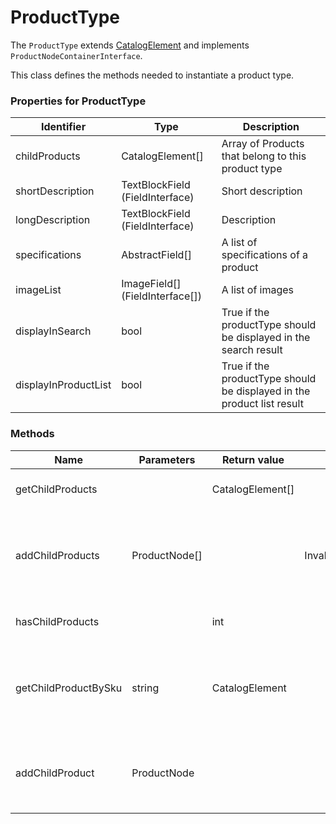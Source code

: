 # ProductType

The `ProductType` extends [CatalogElement](product_category_catalogelement.md) and implements `ProductNodeContainerInterface`.

This class defines the methods needed to instantiate a product type.

### Properties for ProductType

|Identifier|Type|Description|
|--- |--- |--- |
|childProducts|CatalogElement[]|Array of Products that belong to this product type|
|shortDescription|TextBlockField (FieldInterface)|Short description|
|longDescription|TextBlockField (FieldInterface)|Description|
|specifications|AbstractField[]|A list of specifications of a product|
|imageList|ImageField[] (FieldInterface[])|A list of images|
|displayInSearch|bool|True if the productType should be displayed in the search result|
|displayInProductList|bool|True if the productType should be displayed in the product list result|

### Methods

|Name|Parameters|Return value|Throws|Description|
|--- |--- |--- |--- |--- |
|getChildProducts||CatalogElement[]||Returns all child products|
|addChildProducts|ProductNode[]||InvalidArgumentException|Adds the products passed as argument to the list of child products|
|hasChildProducts||int||Returns the number of children|
|getChildProductBySku|string|CatalogElement||Returns the child product that has the SKU passed as argument|
|addChildProduct|ProductNode|||Add a single product to the list of child products|
